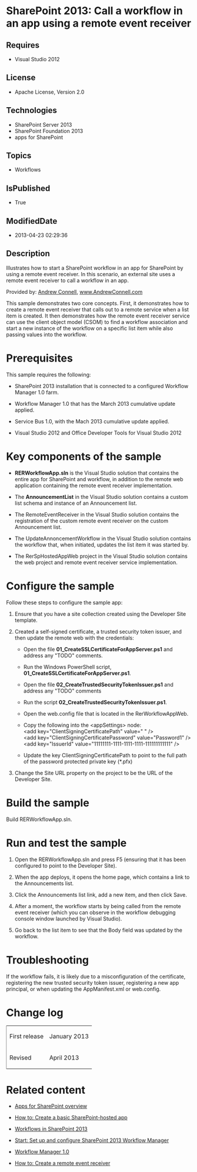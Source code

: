 # SharePoint 2013: Call a workflow in an app using a remote event receiver
## Requires
* Visual Studio 2012
## License
* Apache License, Version 2.0
## Technologies
* SharePoint Server 2013
* SharePoint Foundation 2013
* apps for SharePoint
## Topics
* Workflows
## IsPublished
* True
## ModifiedDate
* 2013-04-23 02:29:36
## Description

<div id="header">Illustrates how to start a SharePoint workflow in an app for SharePoint by using a remote event receiver. In this scenario, an external site uses a remote event receiver to call a workflow in an app.</div>
<div id="mainSection">
<div id="mainBody">
<div class="introduction">
<p><span class="label">Provided by: </span><a href="http://social.msdn.microsoft.com/profile/andrew%20connell%20%5bmvp%5d/" target="_blank">Andrew Connell</a>,
<a href="http://www.andrewconnell.com" target="_blank">www.AndrewConnell.com</a></p>
</div>
<div class="section" id="sectionSection0">
<p>This sample demonstrates two core concepts. First, it demonstrates how to create a remote event receiver that calls out to a remote service when a list item is created. It then demonstrates how the remote event receiver service can use the client object
 model (CSOM) to find a workflow association and start a new instance of the workflow on a specific list item while also passing values into the workflow.</p>
</div>
<h1 class="heading">Prerequisites</h1>
<div class="section" id="sectionSection1">
<p>This sample requires the following:</p>
<ul>
<li>
<p>SharePoint 2013 installation that is connected to a configured Workflow Manager 1.0 farm.</p>
</li><li>
<p>Workflow Manager 1.0 that has the March 2013 cumulative update applied.</p>
</li><li>
<p>Service Bus 1.0, with the Mach 2013 cumulative update applied.</p>
</li><li>
<p>Visual Studio 2012 and Office Developer Tools for Visual Studio 2012</p>
</li></ul>
</div>
<h1 class="heading">Key components of the sample</h1>
<div class="section" id="sectionSection2">
<ul>
<li>
<p><strong>RERWorkflowApp.sln</strong> is the Visual Studio solution that contains the entire app for SharePoint and workflow, in addition to the remote web application containing the remote event receiver implementation.</p>
</li><li>
<p>The <strong>AnnouncementList</strong> in the Visual Studio solution contains a custom list schema and instance of an Announcement list.</p>
</li><li>
<p>The <span><span class="keyword">RemoteEventReceiver</span></span> in the Visual Studio solution contains the registration of the custom remote event receiver on the custom Announcement list.</p>
</li><li>
<p>The <span><span class="keyword">UpdateAnnoncementWorkflow</span></span> in the Visual Studio solution contains the workflow that, when initiated, updates the list item it was started by.</p>
</li><li>
<p>The <span><span class="keyword">RerSpHostedAppWeb</span></span> project in the Visual Studio solution contains the web project and remote event receiver service implementation.</p>
</li></ul>
</div>
<h1 class="heading">Configure the sample</h1>
<div class="section" id="sectionSection3">
<p>Follow these steps to configure the sample app:</p>
<ol>
<li>
<p>Ensure that you have a site collection created using the <span class="ui">Developer Site</span> template.</p>
</li><li>
<p>Created a self-signed certificate, a trusted security token issuer, and then update the remote web with the credentials:</p>
<ul>
<li>
<p>Open the file <strong>01_CreateSSLCertificateForAppServer.ps1</strong> and address any &quot;TODO&quot; comments.</p>
</li><li>
<p>Run the Windows PowerShell script, <strong>01_CreateSSLCertificateForAppServer.ps1</strong>.</p>
</li><li>
<p>Open the file <strong>02_CreateTrustedSecurityTokenIssuer.ps1</strong> and address any &quot;TODO&quot; comments</p>
</li><li>
<p>Run the script <strong>02_CreateTrustedSecurityTokenIssuer.ps1</strong>.</p>
</li><li>
<p>Open the web.config file that is located in the <span><span class="keyword">RerWorkflowAppWeb</span></span>.</p>
</li><li>
<p>Copy the following into the <span class="code">&lt;appSettings&gt;</span> node:
<br>
<span class="code">&lt;add key=&quot;ClientSigningCertificatePath&quot; value=&quot; &quot; /&gt;</span><br>
<span class="code">&lt;add key=&quot;ClientSigningCertificatePassword&quot; value=&quot;Password1&quot; /&gt;</span><br>
<span class="code">&lt;add key=&quot;IssuerId&quot; value=&quot;11111111-1111-1111-1111-111111111111&quot; /&gt;</span></p>
</li><li>
<p>Update the key <span class="code">ClientSigningCertificatePath</span> to point to the full path of the password protected private key (<span><span class="keyword">*.pfx</span></span>)</p>
</li></ul>
</li><li>
<p>Change the <span><span class="keyword">Site URL</span></span> property on the project to be the URL of the Developer Site.</p>
</li></ol>
</div>
<h1 class="heading">Build the sample</h1>
<div class="section" id="sectionSection4">
<p>Build <span class="ui">RERWorkflowApp.sln</span>.</p>
</div>
<h1 class="heading">Run and test the sample</h1>
<div class="section" id="sectionSection5">
<ol>
<li>
<p>Open the <span class="ui">RERWorkflowApp.sln</span> and press F5 (ensuring that it has been configured to point to the Developer Site).</p>
</li><li>
<p>When the app deploys, it opens the home page, which contains a link to the <span class="ui">
Announcements</span> list.</p>
</li><li>
<p>Click the <span class="ui">Announcements list</span> link, add a new item, and then click
<span class="ui">Save</span>.</p>
</li><li>
<p>After a moment, the workflow starts by being called from the remote event receiver (which you can observe in the workflow debugging console window launched by Visual Studio).</p>
</li><li>
<p>Go back to the list item to see that the <span class="ui">Body</span> field was updated by the workflow.</p>
</li></ol>
</div>
<h1 class="heading">Troubleshooting</h1>
<div class="section" id="sectionSection6">
<p>If the workflow fails, it is likely due to a misconfiguration of the certificate, registering the new trusted security token issuer, registering a new app principal, or when updating the AppManifest.xml or web.config.</p>
</div>
<h1 class="heading">Change log</h1>
<div class="section" id="sectionSection7">
<div class="caption"></div>
<div class="tableSection">
<table cellspacing="2" cellpadding="5" width="50%" frame="lhs">
<tbody>
<tr>
<td>
<p>First release</p>
</td>
<td>
<p>January 2013</p>
</td>
</tr>
<tr>
<td>
<p>Revised</p>
</td>
<td>
<p>April 2013</p>
</td>
</tr>
</tbody>
</table>
</div>
</div>
<h1 class="heading">Related content</h1>
<div class="section" id="sectionSection8">
<ul>
<li>
<p><a href="http://msdn.microsoft.com/en-us/library/fp179930.aspx" target="_blank">Apps for SharePoint overview</a></p>
</li><li>
<p><a href="http://msdn.microsoft.com/en-us/library/fp142379.aspx" target="_blank">How to: Create a basic SharePoint-hosted app</a></p>
</li><li>
<p><a href="http://msdn.microsoft.com/en-us/library/jj163986.aspx" target="_blank">Workflows in SharePoint 2013</a></p>
</li><li>
<p><a href="http://msdn.microsoft.com/en-us/library/jj163276.aspx" target="_blank">Start: Set up and configure SharePoint 2013 Workflow Manager</a></p>
</li><li>
<p><a href="http://msdn.microsoft.com/en-us/library/windowsazure/jj193528(v=azure.10).aspx" target="_blank">Workflow Manager 1.0</a></p>
</li><li>
<p><a href="http://msdn.microsoft.com/en-us/library/jj220043(v=office.15).aspx" target="_blank">How to: Create a remote event receiver</a></p>
</li></ul>
</div>
</div>
</div>
